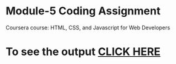 
# Module-5 Coding Assignment

Coursera course: HTML, CSS, and Javascript for Web Developers

# To see the output [CLICK HERE](https://apeksha235.github.io/coursera-test/module-5-solution)
